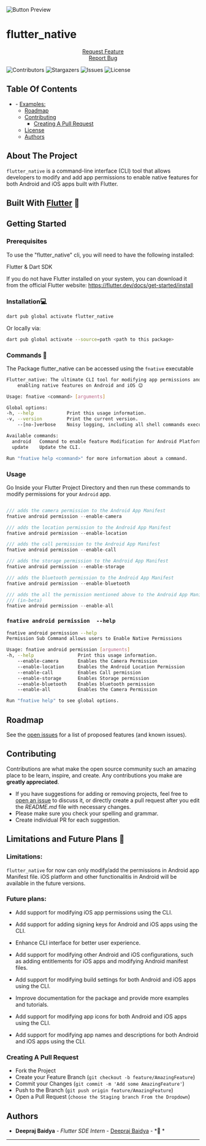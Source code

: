 <img src="https://user-images.githubusercontent.com/63138398/233612906-569a56e5-e7de-45c3-bd1d-52cf3e786b4d.png" alt="Button Preview" > 

  <h1 align="left">flutter_native</h1>
<!-- <p>
  <a href="https://github.com/deepraj02/flutter_native">
    <img src="https://user-images.githubusercontent.com/63138398/225706659-4fa396f3-fc8a-4cdc-bbd4-3600b323db97.svg" alt="Logo" >
  </a> -->
<p align="center">
<a href="https://github.com/deepraj02/flutter_native/issues">Request Feature</a>
<br>
<a href="https://github.com/deepraj02/flutter_native/issues">Report Bug</a>
</p>

![Contributors](https://img.shields.io/github/contributors/deepraj02/flutter_native?color=dark-green) ![Stargazers](https://img.shields.io/github/stars/deepraj02/flutter_native?style=social) ![Issues](https://img.shields.io/github/issues/deepraj02/flutter_native) ![License](https://img.shields.io/github/license/deepraj02/flutter_native) 

## Table Of Contents

- [](#)
      - [Examples:](#examples)
  - [Roadmap](#roadmap)
  - [Contributing](#contributing)
    - [Creating A Pull Request](#creating-a-pull-request)
  - [License](#license)
  - [Authors](#authors)

## About The Project

`flutter_native` is a command-line interface (CLI) tool that allows developers to modify and add app permissions to enable native features for both Android and iOS apps built with Flutter.


## Built With [Flutter](https://flutter.dev/) 💙

## Getting Started


### Prerequisites

To use the "flutter_native" cli, you will need to have the following installed:

Flutter & Dart SDK

If you do not have Flutter installed on your system, you can download it from the official Flutter website: https://flutter.dev/docs/get-started/install

### Installation💻

```sh
dart pub global activate flutter_native
```

Or locally via:

```sh
dart pub global activate --source=path <path to this package>
```

### Commands 🤯
The Package flutter_native can be accessed using the `fnative` executable

```bash
Flutter_native: The ultimate CLI tool for modifying app permissions and 
    enabling native features on Android and iOS 😉

Usage: fnative <command> [arguments]

Global options:
-h, --help            Print this usage information.
-v, --version         Print the current version.
    --[no-]verbose    Noisy logging, including all shell commands executed.

Available commands:
  android   Command to enable feature Modification for Android Platform
  update    Update the CLI.

Run "fnative help <command>" for more information about a command.
```

### Usage
Go Inside your Flutter Project Directory and  then run these commands to modify permissions for your `Android` app.

```dart

/// adds the camera permission to the Android App Manifest
fnative android permission --enable-camera

/// adds the location permission to the Android App Manifest
fnative android permission --enable-location

/// adds the call permission to the Android App Manifest
fnative android permission --enable-call

/// adds the storage permission to the Android App Manifest
fnative android permission --enable-storage

/// adds the bluetooth permission to the Android App Manifest
fnative android permission --enable-bluetooth

/// adds the all the permission mentioned above to the Android App Manifest at once
/// (in-beta)
fnative android permission --enable-all
```

### `fnative android permission  --help` 

```bash
fnative android permission --help
Permission Sub Command allows users to Enable Native Permissions

Usage: fnative android permission [arguments]
-h, --help                Print this usage information.
    --enable-camera       Enables the Camera Permission
    --enable-location     Enables the Android Location Permission
    --enable-call         Enables Call permission
    --enable-storage      Enables Storage permission
    --enable-bluetooth    Enables bluetooth permission
    --enable-all          Enables the Camera Permission

Run "fnative help" to see global options.
```
## Roadmap

See the [open issues](https://github.com/deepraj02/flutter_native/issues) for a list of proposed features (and known issues).

## Contributing

Contributions are what make the open source community such an amazing place to be learn, inspire, and create. Any contributions you make are **greatly appreciated**.
* If you have suggestions for adding or removing projects, feel free to [open an issue](https://github.com/deepraj02/flutter_native/issues/new) to discuss it, or directly create a pull request after you edit the *README.md* file with necessary changes.
* Please make sure you check your spelling and grammar.
* Create individual PR for each suggestion.

## Limitations and Future Plans 🚀


### Limitations:
`flutter_native` for now can only modify/add the permissions in Android app Manifest file.
iOS platform and other functionalitis in Android will be available in the future versions.  
### Future plans:

-  Add support for modifying iOS app permissions using the CLI.
-  Add support for adding signing keys for Android and iOS apps using the CLI.

-  Enhance CLI interface for better user experience.
-  Add support for modifying other Android and iOS configurations, such as adding entitlements for iOS apps and modifying Android manifest files.

-  Add support for modifying build settings for both Android and iOS apps using the CLI.
-  Improve documentation for the package and provide more examples and tutorials.

-  Add support for modifying app icons for both Android and iOS apps using the CLI.
-  Add support for modifying app names and descriptions for both Android and iOS apps using the CLI.



### Creating A Pull Request

- Fork the Project
- Create your Feature Branch (`git checkout -b feature/AmazingFeature`)
- Commit your Changes (`git commit -m 'Add some AmazingFeature'`)
- Push to the Branch (`git push origin feature/AmazingFeature`)
- Open a Pull Request (`choose the Staging branch From the Dropdown`)

## Authors

* **Deepraj Baidya** - *Flutter SDE Intern* - [Deepraj Baidya](https://github.com/deepraj02) - *🤔 *

---